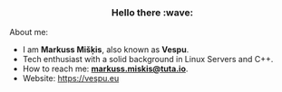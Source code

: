 <!--
<div id=views>
  <img src="https://komarev.com/ghpvc/?username=VespuCore&style=flat&color=orange" alt=""/>
</div>
-->

<h3 align=center>Hello there :wave:</h3>

About me:

- I am <b>Markuss Mišķis</b>, also known as <b>Vespu</b>.
- Tech enthusiast with a solid background in Linux Servers and C++.
- How to reach me: <b>markuss.miskis@tuta.io</b>.
- Website: https://vespu.eu

